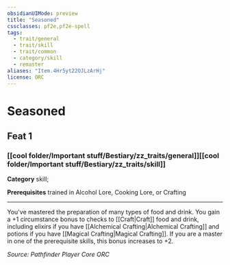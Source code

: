 ```yaml
---
obsidianUIMode: preview
title: "Seasoned"
cssclasses: pf2e,pf2e-spell
tags:
  - trait/general
  - trait/skill
  - trait/common
  - category/skill
  - remaster
aliases: "Item.4Hr5yt22OJLzArHj"
license: ORC
---
```

# Seasoned
## Feat 1
### [[cool folder/Important stuff/Bestiary/zz_traits/general]][[cool folder/Important stuff/Bestiary/zz_traits/skill]]

**Category** skill; 



**Prerequisites** trained in Alcohol Lore, Cooking Lore, or Crafting
* * *
You've mastered the preparation of many types of food and drink. You gain a +1 circumstance bonus to checks to [[Craft|Craft]] food and drink, including elixirs if you have [[Alchemical Crafting|Alchemical Crafting]] and potions if you have [[Magical Crafting|Magical Crafting]]. If you are a master in one of the prerequisite skills, this bonus increases to +2.

*Source: Pathfinder Player Core*
*ORC*